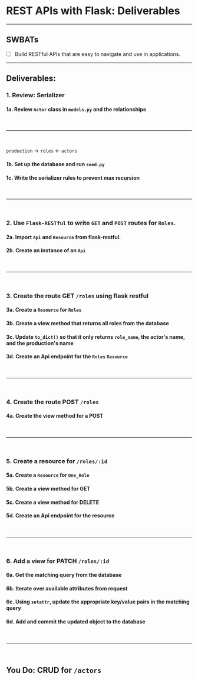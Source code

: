 # REST APIs with Flask: Deliverables

---

## SWBATs

- [ ] Build RESTful APIs that are easy to navigate and use in applications.

---

## Deliverables:

### 1. Review: Serializer
#### 1a. Review `Actor` class in `models.py` and the relationships 

<br />

---

<br />

`production` -> `roles` <- `actors`
#### 1b. Set up the database and run `seed.py`
#### 1c. Write the serializer rules to prevent max recursion

<br />

---

<br />


### 2. Use `Flask-RESTful` to write `GET` and `POST` routes for `Roles`.
#### 2a. Import `Api` and `Resource` from flask-restful.
#### 2b. Create an instance of an `Api`

<br />

---

<br />

### 3. Create the route GET `/roles` using flask restful
#### 3a. Create a `Resource` for `Roles`
#### 3b. Create a view method that returns all roles from the database
#### 3c. Update `to_dict()` so that it only returns `role_name`, the actor's name, and the production's name
#### 3d. Create an Api endpoint for the `Roles` `Resource`

<br />

---

<br />

### 4. Create the route POST `/roles`
#### 4a. Create the view method for a POST

<br />

---

<br />

### 5. Create a resource for `/roles/:id`
#### 5a. Create a `Resource` for `One_Role`
#### 5b. Create a view method for GET
#### 5c. Create a view method for DELETE
#### 5d. Create an Api endpoint for the resource

<br />

---

<br />

### 6. Add a view for PATCH `/roles/:id`
#### 6a. Get the matching query from the database
#### 6b. Iterate over available attributes from request
#### 6c. Using `setattr`, update the appropriate key/value pairs in the matching query
#### 6d. Add and commit the updated object to the database

<br />

---

<br />

## You Do: CRUD for `/actors`